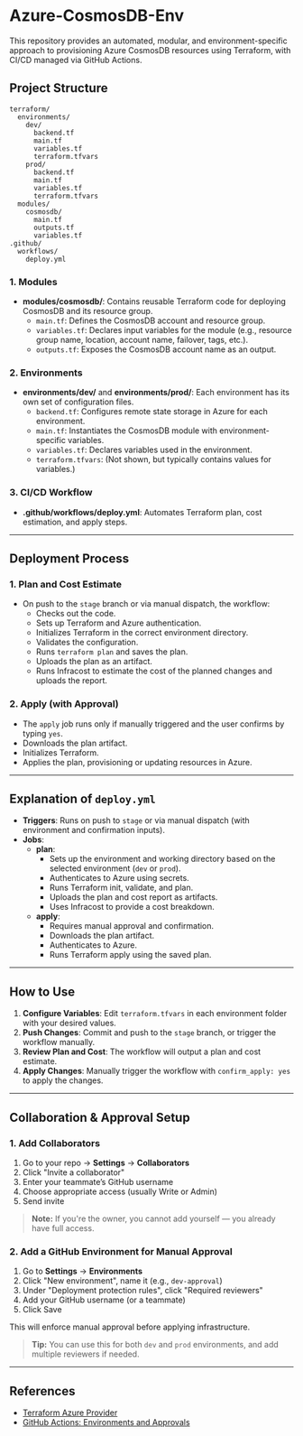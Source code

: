 # Azure-CosmosDB-Env

This repository provides an automated, modular, and environment-specific approach to provisioning Azure CosmosDB resources using Terraform, with CI/CD managed via GitHub Actions.

## Project Structure

```
terraform/
  environments/
    dev/
      backend.tf
      main.tf
      variables.tf
      terraform.tfvars
    prod/
      backend.tf
      main.tf
      variables.tf
      terraform.tfvars
  modules/
    cosmosdb/
      main.tf
      outputs.tf
      variables.tf
.github/
  workflows/
    deploy.yml
```

### 1. Modules

- **modules/cosmosdb/**: Contains reusable Terraform code for deploying CosmosDB and its resource group.
  - `main.tf`: Defines the CosmosDB account and resource group.
  - `variables.tf`: Declares input variables for the module (e.g., resource group name, location, account name, failover, tags, etc.).
  - `outputs.tf`: Exposes the CosmosDB account name as an output.

### 2. Environments

- **environments/dev/** and **environments/prod/**: Each environment has its own set of configuration files.
  - `backend.tf`: Configures remote state storage in Azure for each environment.
  - `main.tf`: Instantiates the CosmosDB module with environment-specific variables.
  - `variables.tf`: Declares variables used in the environment.
  - `terraform.tfvars`: (Not shown, but typically contains values for variables.)

### 3. CI/CD Workflow

- **.github/workflows/deploy.yml**: Automates Terraform plan, cost estimation, and apply steps.

---

## Deployment Process

### 1. Plan and Cost Estimate

- On push to the `stage` branch or via manual dispatch, the workflow:
  - Checks out the code.
  - Sets up Terraform and Azure authentication.
  - Initializes Terraform in the correct environment directory.
  - Validates the configuration.
  - Runs `terraform plan` and saves the plan.
  - Uploads the plan as an artifact.
  - Runs Infracost to estimate the cost of the planned changes and uploads the report.

### 2. Apply (with Approval)

- The `apply` job runs only if manually triggered and the user confirms by typing `yes`.
- Downloads the plan artifact.
- Initializes Terraform.
- Applies the plan, provisioning or updating resources in Azure.

---

## Explanation of `deploy.yml`

- **Triggers**: Runs on push to `stage` or via manual dispatch (with environment and confirmation inputs).
- **Jobs**:
  - **plan**:
    - Sets up the environment and working directory based on the selected environment (`dev` or `prod`).
    - Authenticates to Azure using secrets.
    - Runs Terraform init, validate, and plan.
    - Uploads the plan and cost report as artifacts.
    - Uses Infracost to provide a cost breakdown.
  - **apply**:
    - Requires manual approval and confirmation.
    - Downloads the plan artifact.
    - Authenticates to Azure.
    - Runs Terraform apply using the saved plan.

---

## How to Use

1. **Configure Variables**: Edit `terraform.tfvars` in each environment folder with your desired values.
2. **Push Changes**: Commit and push to the `stage` branch, or trigger the workflow manually.
3. **Review Plan and Cost**: The workflow will output a plan and cost estimate.
4. **Apply Changes**: Manually trigger the workflow with `confirm_apply: yes` to apply the changes.

---

## Collaboration & Approval Setup


### 1. Add Collaborators

1. Go to your repo → **Settings** → **Collaborators**
2. Click "Invite a collaborator"
3. Enter your teammate’s GitHub username
4. Choose appropriate access (usually Write or Admin)
5. Send invite

> **Note:** If you're the owner, you cannot add yourself — you already have full access.

### 2. Add a GitHub Environment for Manual Approval

1. Go to **Settings** → **Environments**
2. Click "New environment", name it (e.g., `dev-approval`)
3. Under "Deployment protection rules", click "Required reviewers"
4. Add your GitHub username (or a teammate)
5. Click Save

This will enforce manual approval before applying infrastructure.

> **Tip:** You can use this for both `dev` and `prod` environments, and add multiple reviewers if needed.

---

## References

- [Terraform Azure Provider](https://registry.terraform.io/providers/hashicorp/azurerm/latest/docs)
- [GitHub Actions: Environments and Approvals](https://docs.github.com/en/actions/deployment/targeting-different-environments/using-environments-for-deployment)
